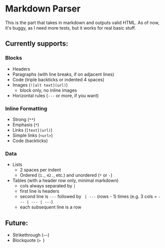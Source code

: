 # Markdown Parser

This is the part that takes in markdown and outputs valid HTML. As of now, it's buggy, as I need more tests, but it works for real basic stuff.

## Currently supports:

### Blocks

* Headers
* Paragraphs (with line breaks, if on adjacent lines)
* Code (triple backticks or indented 4 spaces)
* Images (`![alt text](url)`)
  * block only, no inline images
* Horizontal rules (`---` or more, if you want)

### Inline Formatting

* Strong (`**`)
* Emphasis (`*`)
* Links (`[text](url)`)
* Simple links (`<url>`)
* Code (backticks)

### Data

* Lists
  * 2 spaces per indent
  * Ordered (`1.`, `42.`, etc.) and unordered (`*` or `-`)
* Tables (with a header row only, minimal markdown)
  * cols always separated by ` | `
  * first line is headers
  * second line is `---` followed by ` | ---` (rows - 1) times (e.g. 3 cols = `--- | --- | ---`)
  * each subsequent line is a row

## Future:

* Strikethrough (`~~`)
* Blockquote (`> `)